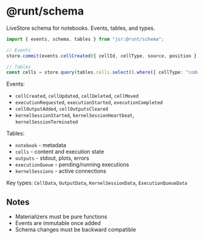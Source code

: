 # @runt/schema

LiveStore schema for notebooks. Events, tables, and types.

```typescript
import { events, schema, tables } from "jsr:@runt/schema";

// Events
store.commit(events.cellCreated({ cellId, cellType, source, position }));

// Tables
const cells = store.query(tables.cells.select().where({ cellType: "code" }));
```

Events:

- `cellCreated`, `cellUpdated`, `cellDeleted`, `cellMoved`
- `executionRequested`, `executionStarted`, `executionCompleted`
- `cellOutputAdded`, `cellOutputsCleared`
- `kernelSessionStarted`, `kernelSessionHeartbeat`, `kernelSessionTerminated`

Tables:

- `notebook` - metadata
- `cells` - content and execution state
- `outputs` - stdout, plots, errors
- `executionQueue` - pending/running executions
- `kernelSessions` - active connections

Key types: `CellData`, `OutputData`, `KernelSessionData`, `ExecutionQueueData`

## Notes

- Materializers must be pure functions
- Events are immutable once added
- Schema changes must be backward compatible
